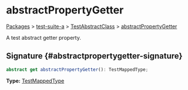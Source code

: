 # abstractPropertyGetter

[Packages](/) > [test-suite-a](/test-suite-a/) > [TestAbstractClass](/test-suite-a/testabstractclass-class/) > [abstractPropertyGetter](/test-suite-a/testabstractclass-class/abstractpropertygetter-property)

A test abstract getter property.

## Signature {#abstractpropertygetter-signature}

```typescript
abstract get abstractPropertyGetter(): TestMappedType;
```

**Type:** [TestMappedType](/test-suite-a/testmappedtype-typealias/)
